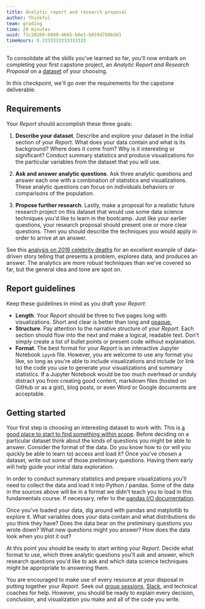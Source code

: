 ```yaml
---
title: Analytic report and research proposal
author: Thinkful
team: grading
time: 20 minutes
uuid: f1c28169-b949-4665-b0e1-b659d760bdd1
timeHours: 0.3333333333333333
---
```


To consolidate all the skills you've learned so far, you'll now embark on completing your first capstone project, an *Analytic Report and Research Proposal* on a [dataset](https://docs.google.com/spreadsheets/d/1OlQr3g2RWn4KBSD9RP4i4LjRakXg4B8hAAP42cYCeiI/edit#gid=1716288019) of your choosing.

In this checkpoint, we'll go over the requirements for the capstone deliverable.


## Requirements

Your *Report* should accomplish these three goals:

 1. **Describe your dataset**. Describe and explore your dataset in the initial section of your *Report*. What does your data contain and what is its background? Where does it come from? Why is it interesting or significant? Conduct summary statistics and produce visualizations for the particular variables from the dataset that you will use.

 2. **Ask and answer analytic questions**. Ask three analytic questions and answer each one with a combination of statistics and visualizations. These analytic questions can focus on individuals behaviors or comparisons of the population.

 3. **Propose further research**. Lastly, make a proposal for a realistic future research project on this dataset that would use some data science techniques you'd like to learn in the bootcamp. Just like your earlier questions, your research proposal should present one or more clear questions. Then you should describe the techniques you would apply in order to arrive at an answer.

See this [analysis on 2016 celebrity deaths](https://medium.com/@jasoncrease/was-2016-especially-dangerous-for-celebrities-79d79b9fae02#.zd8hv5jge) for an excellent example of data-driven story telling that presents a problem, explores data, and produces an answer. The analytics are more robust techniques than we've covered so far, but the general idea and tone are spot on.

## Report guidelines

Keep these guidelines in mind as you draft your *Report*:

 * **Length**. Your *Report* should be three to five pages long with visualizations. Short and clear is better than long and [opaque.](https://en.wikipedia.org/wiki/Obfuscation#Eschew_obfuscation)
 * **Structure**. Pay attention to the narrative structure of your *Report*. Each section should flow into the next and make a logical, readable text. Don't simply create a list of bullet points or present code without explanation. 
 * **Format**. The best format for your *Report* is an interactive Jupyter Notebook `ipynb` file. However, you are welcome to use any format you like, so long as you're able to include visualizations and include (or link to) the code you use to generate your visualizations and summary statistics. If a Jupyter Notebook would be too much overhead or unduly distract you from creating good content, markdown files (hosted on GitHub or as a gist), blog posts, or even Word or Google documents are acceptable.


## Getting started

Your first step is choosing an interesting dataset to work with. This is [a good place to start to find something within scope](https://docs.google.com/spreadsheets/d/1OlQr3g2RWn4KBSD9RP4i4LjRakXg4B8hAAP42cYCeiI/edit#gid=1716288019). Before deciding on a particular dataset think about the kinds of questions you might be able to answer. Consider the format of the data. Do you know how to (or will you quickly be able to learn to) access and load it? Once you've chosen a dataset, write out some of those preliminary questions. Having them early will help guide your initial data exploration.

In order to conduct summary statistics and prepare visualizations you'll need to collect the data and load it into Python / pandas. Some of the data in the sources above will be in a format we didn't teach you to load in this fundamentals course. If necessary, refer to the [pandas I/O documentation](http://pandas.pydata.org/pandas-docs/stable/io.html).

Once you've loaded your data, dig around with pandas and matplotlib to explore it. What variables does your data contain and what distributions do you think they have? Does the data bear on the preliminary questions you wrote down? What new questions might you answer? How does the data look when you plot it out?

At this point you should be ready to start writing your *Report*. Decide what format to use, which three analytic questions you'll ask and answer, which research questions you'd like to ask and which data science techniques might be appropriate to answering them. 

You are encouraged to make use of every resource at your disposal in putting together your *Report*. Seek out [group sessions](https://www.thinkful.com/open-sessions/qa-sessions/), [Slack](https://thinkful.slack.com/messages/data-science/), and  technical coaches for help.
However, you should be ready to explain every decision, conclusion, and visualization you make and all of the code you write.